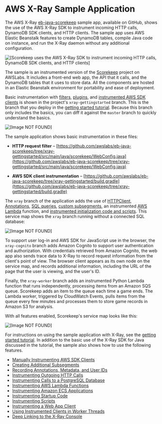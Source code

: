 # AWS X\-Ray Sample Application<a name="xray-scorekeep"></a>

The AWS X\-Ray [eb\-java\-scorekeep](https://github.com/awslabs/eb-java-scorekeep/tree/xray) sample app, available on GitHub, shows the use of the AWS X\-Ray SDK to instrument incoming HTTP calls, DynamoDB SDK clients, and HTTP clients\. The sample app uses AWS Elastic Beanstalk features to create DynamoDB tables, compile Java code on instance, and run the X\-Ray daemon without any additional configuration\.

![\[Scorekeep uses the AWS X-Ray SDK to instrument incoming HTTP calls, DynamoDB SDK clients, and HTTP clients\]](http://docs.aws.amazon.com/xray/latest/devguide/images/scorekeep-flow.png)

The sample is an instrumented version of the [Scorekeep](https://github.com/awslabs/eb-java-scorekeep) project on AWSLabs\. It includes a front\-end web app, the API that it calls, and the DynamoDB tables that it uses to store data\. All the components are hosted in an Elastic Beanstalk environment for portability and ease of deployment\.

Basic instrumentation with [filters](xray-sdk-java-filters.md), [plugins](xray-sdk-java-configuration.md), and [instrumented AWS SDK clients](xray-sdk-java-awssdkclients.md) is shown in the project's `xray-gettingstarted` branch\. This is the branch that you deploy in the [getting started tutorial](xray-gettingstarted.md)\. Because this branch only includes the basics, you can diff it against the `master` branch to quickly understand the basics\.

![\[Image NOT FOUND\]](http://docs.aws.amazon.com/xray/latest/devguide/images/scorekeep-gettingstarted-servicemap-after-github.png)

The sample application shows basic instrumentation in these files:

+ **HTTP request filter** – [https://github.com/awslabs/eb-java-scorekeep/tree/xray-gettingstarted/src/main/java/scorekeep/WebConfig.java](https://github.com/awslabs/eb-java-scorekeep/tree/xray-gettingstarted/src/main/java/scorekeep/WebConfig.java)

+ **AWS SDK client instrumentation** – [https://github.com/awslabs/eb-java-scorekeep/tree/xray-gettingstarted/build.gradle](https://github.com/awslabs/eb-java-scorekeep/tree/xray-gettingstarted/build.gradle)

The `xray` branch of the application adds the use of [HTTPClient](xray-sdk-java-httpclients.md), [Annotations](xray-sdk-java-segment.md), [SQL queries](xray-sdk-java-sqlclients.md), [custom subsegments](xray-sdk-java-subsegments.md), an instrumented [AWS Lambda](xray-services-lambda.md) function, and [instrumented initialization code and scripts](scorekeep-startup.md)\. This service map shows the `xray` branch running without a connected SQL database:

![\[Image NOT FOUND\]](http://docs.aws.amazon.com/xray/latest/devguide/images/scorekeep-servicemap.png)

To support user log\-in and AWS SDK for JavaScript use in the browser, the `xray-cognito` branch adds Amazon Cognito to support user authentication and authorization\. With credentials retrieved from Amazon Cognito, the web app also sends trace data to X\-Ray to record request information from the client's point of view\. The browser client appears as its own node on the service map, and records additional information, including the URL of the page that the user is viewing, and the user's ID\.

Finally, the `xray-worker` branch adds an instrumented Python Lambda function that runs independently, processing items from an Amazon SQS queue\. Scorekeep adds an item to the queue each time a game ends\. The Lambda worker, triggered by CloudWatch Events, pulls items from the queue every few minutes and processes them to store game records in Amazon S3 for analysis\.

With all features enabled, Scorekeep's service map looks like this:

![\[Image NOT FOUND\]](http://docs.aws.amazon.com/xray/latest/devguide/images/scorekeep-servicemap-allfeatures.png)

For instructions on using the sample application with X\-Ray, see the [getting started tutorial](xray-gettingstarted.md)\. In addition to the basic use of the X\-Ray SDK for Java discussed in the tutorial, the sample also shows how to use the following features\.


+ [Manually Instrumenting AWS SDK Clients](scorekeep-sdkclients.md)
+ [Creating Additional Subsegments](scorekeep-subsegments.md)
+ [Recording Annotations, Metadata, and User IDs](scorekeep-annotations.md)
+ [Instrumenting Outgoing HTTP Calls](scorekeep-httpclient.md)
+ [Instrumenting Calls to a PostgreSQL Database](scorekeep-postgresql.md)
+ [Instrumenting AWS Lambda Functions](scorekeep-lambda.md)
+ [Instrumenting Amazon ECS Applications](scorekeep-ecs.md)
+ [Instrumenting Startup Code](scorekeep-startup.md)
+ [Instrumenting Scripts](scorekeep-scripts.md)
+ [Instrumenting a Web App Client](scorekeep-client.md)
+ [Using Instrumented Clients in Worker Threads](scorekeep-workerthreads.md)
+ [Deep Linking to the X\-Ray Console](scorekeep-deeplinks.md)